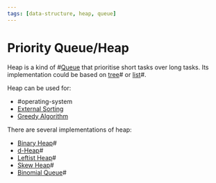 ```yaml
---
tags: [data-structure, heap, queue]
---
```


# Priority Queue/Heap

Heap is a kind of #[Queue](202112101836.md) that prioritise short tasks over
long tasks. Its implementation could be based on [tree](202112121746.md)# or
[list](202202071817.md)#.

Heap can be used for:
- #operating-system
- [External Sorting](202203102010.md)
- [Greedy Algorithm](202204151143.md)

There are several implementations of heap:
- [Binary Heap](202202071755.md)#
- [d-Heap](202202082155.md)#
- [Leftist Heap](202202121418.md)#
- [Skew Heap](202202141211.md)#
- [Binomial Queue](202202141217.md)#
